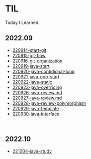 # TIL
Today I Learned.

## 2022.09
- [220914-start-git](https://github.com/yunki-kim/TIL/blob/main/git/220914-start-git.md)
- [220915-git-flow](https://github.com/yunki-kim/TIL/blob/main/git/220915-git-flow.md)
- [220916-git-organization](https://github.com/yunki-kim/TIL/blob/main/git/220916-git-organization.md)
- [220919-java-start](https://github.com/yunki-kim/TIL/blob/main/java/220919-java-start.md)
- [220920-java-contidional-loop](https://github.com/yunki-kim/TIL/blob/main/java/220920-java-conditional-loop.md)
- [220921-java-oop-start](https://github.com/yunki-kim/TIL/blob/main/java/220921-java-oop-start.md)
- [220922-java-static](https://github.com/yunki-kim/TIL/blob/main/java/220922-java-static.md)
- [220923-java-overriding](https://github.com/yunki-kim/TIL/blob/main/java/220923-java-overriding.md)
- [220926-java-review.md](https://github.com/yunki-kim/TIL/blob/main/java/220926-java-review.md)
- [220927-java-review.md](https://github.com/yunki-kim/TIL/blob/main/java/220926-java-review.md)
- [220928-java-review-polymorphism](https://github.com/yunki-kim/TIL/blob/main/java/220928-java-review-polymorphism.md)
- [220929-java-template](https://github.com/yunki-kim/TIL/blob/main/java/220929-java-template.md)
- [220930-java-interface](https://github.com/yunki-kim/TIL/blob/main/java/220930-java-interface.md)
<br/>

## 2022.10
- [221004-java-study](https://github.com/yunki-kim/TIL/blob/main/java/221004-java-study.md)

